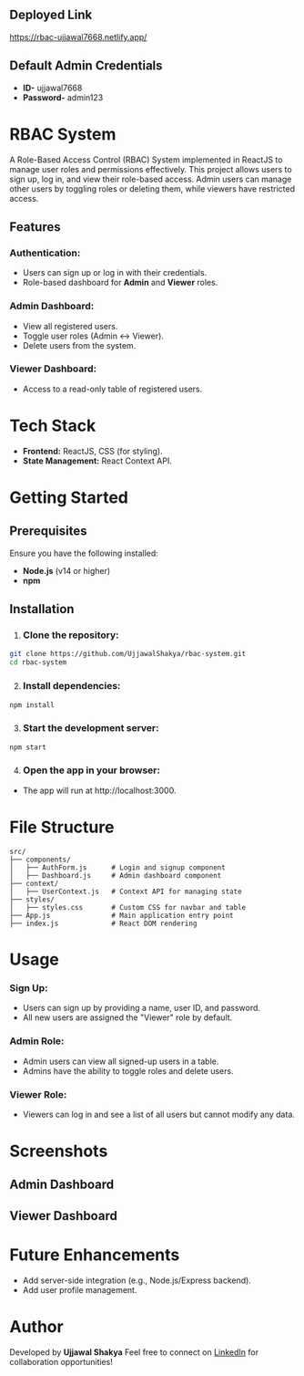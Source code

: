 ## Deployed Link 
  https://rbac-ujjawal7668.netlify.app/

## Default Admin Credentials
- **ID-** ujjawal7668
- **Password-** admin123
# RBAC System
A Role-Based Access Control (RBAC) System implemented in ReactJS to manage user roles and permissions effectively. This project allows users to sign up, log in, and view their role-based access. Admin users can manage other users by toggling roles or deleting them, while viewers have restricted access.

## Features
### Authentication:

- Users can sign up or log in with their credentials.
- Role-based dashboard for **Admin** and **Viewer** roles.
### Admin Dashboard:

- View all registered users.
- Toggle user roles (Admin <-> Viewer).
- Delete users from the system.
### Viewer Dashboard:

- Access to a read-only table of registered users.

# Tech Stack
- **Frontend:** ReactJS, CSS (for styling).
- **State Management:** React Context API.
# Getting Started
## Prerequisites
Ensure you have the following installed:

- **Node.js** (v14 or higher)
- **npm**
## Installation
1. ### Clone the repository:

``` bash
git clone https://github.com/UjjawalShakya/rbac-system.git
cd rbac-system
```
2. ### Install dependencies:

``` bash
npm install
```
3. ### Start the development server:

``` bash
npm start
``` 
4. ### Open the app in your browser:

- The app will run at http://localhost:3000.
# File Structure
```
src/
├── components/
│   ├── AuthForm.js      # Login and signup component
│   ├── Dashboard.js     # Admin dashboard component
├── context/
│   ├── UserContext.js   # Context API for managing state
├── styles/
│   ├── styles.css       # Custom CSS for navbar and table
├── App.js               # Main application entry point
├── index.js             # React DOM rendering
```
# Usage
### Sign Up:

- Users can sign up by providing a name, user ID, and password.
- All new users are assigned the "Viewer" role by default.
### Admin Role:

- Admin users can view all signed-up users in a table.
- Admins have the ability to toggle roles and delete users.
### Viewer Role:

- Viewers can log in and see a list of all users but cannot modify any data.
# Screenshots
## Admin Dashboard

## Viewer Dashboard

# Future Enhancements
- Add server-side integration (e.g., Node.js/Express backend).
- Add user profile management.

# Author
Developed by **Ujjawal Shakya**
Feel free to connect on [LinkedIn](https://www.linkedin.com/in/ujjawal-shakya-67aa32242/) for collaboration opportunities!
